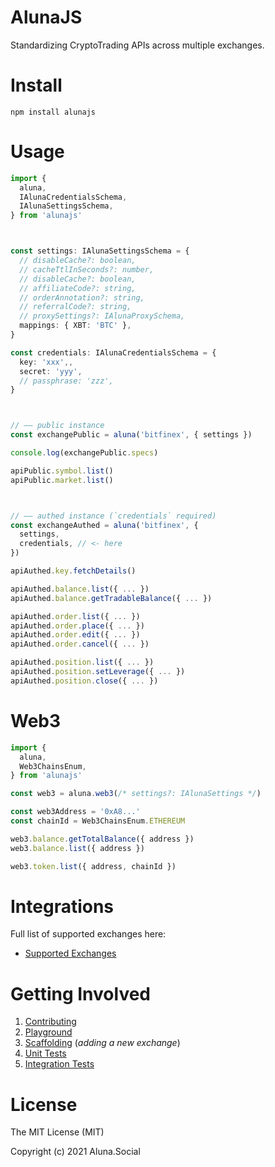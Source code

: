 # AlunaJS

Standardizing CryptoTrading APIs across multiple exchanges.

# Install

```
npm install alunajs
```

# Usage

```ts
import {
  aluna,
  IAlunaCredentialsSchema,
  IAlunaSettingsSchema,
} from 'alunajs'



const settings: IAlunaSettingsSchema = {
  // disableCache?: boolean,
  // cacheTtlInSeconds?: number,
  // disableCache?: boolean,
  // affiliateCode?: string,
  // orderAnnotation?: string,
  // referralCode?: string,
  // proxySettings?: IAlunaProxySchema,
  mappings: { XBT: 'BTC' },
}

const credentials: IAlunaCredentialsSchema = {
  key: 'xxx',,
  secret: 'yyy',
  // passphrase: 'zzz',
}



// —— public instance
const exchangePublic = aluna('bitfinex', { settings })

console.log(exchangePublic.specs)

apiPublic.symbol.list()
apiPublic.market.list()



// —— authed instance (`credentials` required)
const exchangeAuthed = aluna('bitfinex', {
  settings,
  credentials, // <- here
})

apiAuthed.key.fetchDetails()

apiAuthed.balance.list({ ... })
apiAuthed.balance.getTradableBalance({ ... })

apiAuthed.order.list({ ... })
apiAuthed.order.place({ ... })
apiAuthed.order.edit({ ... })
apiAuthed.order.cancel({ ... })

apiAuthed.position.list({ ... })
apiAuthed.position.setLeverage({ ... })
apiAuthed.position.close({ ... })

```

# Web3

```ts
import {
  aluna,
  Web3ChainsEnum,
} from 'alunajs'

const web3 = aluna.web3(/* settings?: IAlunaSettings */)

const web3Address = '0xA8...'
const chainId = Web3ChainsEnum.ETHEREUM

web3.balance.getTotalBalance({ address })
web3.balance.list({ address })

web3.token.list({ address, chainId })
```


# Integrations

Full list of supported exchanges here:
 - [Supported Exchanges](docs/exchanges-table.md)


# Getting Involved

 1. [Contributing](docs/contributing.md)
 1. [Playground](.playground)
 1. [Scaffolding](.scaffolding) (_adding a new exchange_)
 1. [Unit Tests](test)
 1. [Integration Tests](test/e2e)


# License

The MIT License (MIT)

Copyright (c) 2021 Aluna.Social
